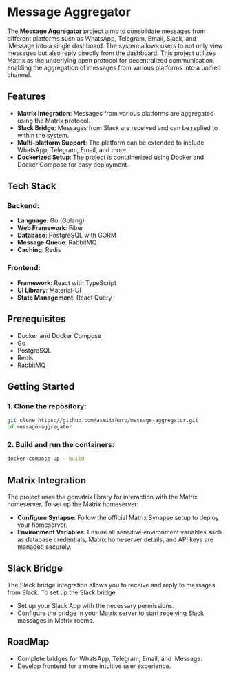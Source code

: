 # Message Aggregator

The **Message Aggregator** project aims to consolidate messages from different platforms such as WhatsApp, Telegram, Email, Slack, and iMessage into a single dashboard. The system allows users to not only view messages but also reply directly from the dashboard. This project utilizes Matrix as the underlying open protocol for decentralized communication, enabling the aggregation of messages from various platforms into a unified channel.

## Features

- **Matrix Integration**: Messages from various platforms are aggregated using the Matrix protocol.
- **Slack Bridge**: Messages from Slack are received and can be replied to within the system.
- **Multi-platform Support**: The platform can be extended to include WhatsApp, Telegram, Email, and more.
- **Dockerized Setup**: The project is containerized using Docker and Docker Compose for easy deployment.

## Tech Stack

### Backend:
- **Language**: Go (Golang)
- **Web Framework**: Fiber
- **Database**: PostgreSQL with GORM
- **Message Queue**: RabbitMQ
- **Caching**: Redis

### Frontend:
- **Framework**: React with TypeScript
- **UI Library**: Material-UI
- **State Management**: React Query

## Prerequisites

- Docker and Docker Compose
- Go
- PostgreSQL
- Redis
- RabbitMQ

## Getting Started

### 1. Clone the repository:
```bash
git clone https://github.com/asmitsharp/message-aggregator.git
cd message-aggregator
```

### 2. Build and run the containers:
```bash
docker-compose up --build
```

## Matrix Integration

The project uses the gomatrix library for interaction with the Matrix homeserver. To set up the Matrix homeserver:
- **Configure Synapse**: Follow the official Matrix Synapse setup to deploy your homeserver.
- **Environment Variables**: Ensure all sensitive environment variables such as database credentials, Matrix homeserver details, and API keys are managed securely.

## Slack Bridge

The Slack bridge integration allows you to receive and reply to messages from Slack. To set up the Slack bridge:

- Set up your Slack App with the necessary permissions.
- Configure the bridge in your Matrix server to start receiving Slack messages in Matrix rooms.

## RoadMap

- Complete bridges for WhatsApp, Telegram, Email, and iMessage.
- Develop frontend for a more intuitive user experience.
